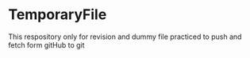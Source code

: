 # TemporaryFile
This respository only for revision and dummy file practiced to push and fetch form gitHub to git
